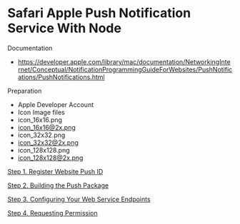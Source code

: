 Safari Apple Push Notification Service With Node
==================

Documentation 
* https://developer.apple.com/library/mac/documentation/NetworkingInternet/Conceptual/NotificationProgrammingGuideForWebsites/PushNotifications/PushNotifications.html

Preparation
* Apple Developer Account
* Icon Image files
 * icon_16x16.png
 * icon_16x16@2x.png
 * icon_32x32.png
 * icon_32x32@2x.png
 * icon_128x128.png
 * icon_128x128@2x.png
 
<a href="https://github.com/mtjddnr/SafariAPNSWithNode/wiki/Step-1.-Register-Website-Push-ID">Step 1. Register Website Push ID</a>

<a href="https://github.com/mtjddnr/SafariAPNSWithNode/wiki/Step-2.-Building-the-Push-Package">Step 2. Building the Push Package</a>

<a href="https://github.com/mtjddnr/SafariAPNSWithNode/wiki/Step-3.-Configuring-Your-Web-Service-Endpoints">Step 3. Configuring Your Web Service Endpoints</a>

<a href="https://github.com/mtjddnr/SafariAPNSWithNode/wiki/Step-4.-Requesting-Permission">Step 4. Requesting Permission</a>
